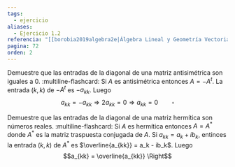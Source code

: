 ```yaml
---
tags:
  - ejercicio
aliases:
  - Ejercicio 1.2
referencia: "[[borobia2019algebra2e|Álgebra Lineal y Geometría Vectorial (2a ed)]]"
pagina: 72
orden: 2
---
```

Demuestre que las entradas de la diagonal de una matriz antisimétrica son iguales a $0$.
:multiline-flashcard:
Si $A$ es antisimétrica entonces $A = -A^t$. La entrada  $(k,k)$ de $-A^t$ es $-a_{kk}$. Luego $$a_{kk}=-a_{kk} \Rightarrow 2a_{kk}=0 \Rightarrow a_{kk}=0 \hspace{2em} \square$$

Demuestre que las entradas de la diagonal de una matriz hermítica son números reales.
:multiline-flashcard:
Si $A$ es hermítica entonces $A=A^*$ donde $A^*$ es la matriz traspuesta conjugada de $A$. Si $a_{kk} = a_k + ib_k$, entinces la entrada $(k,k)$ de $A^*$ es $\overline{a_{kk}} = a_k - ib_k$. Luego $$a_{kk} = \overline{a_{kk}} \Right$$

